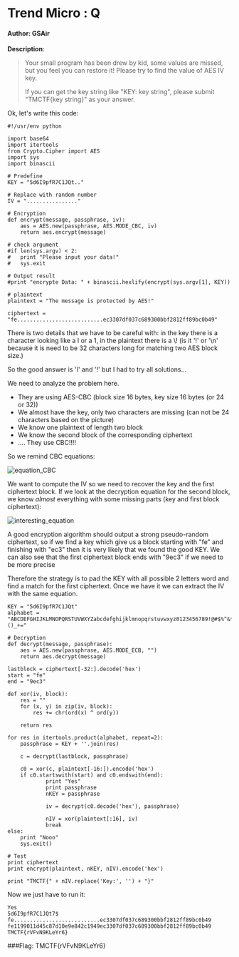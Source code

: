 # Trend Micro : Q

#### Author: GSAir

**Description**:
> Your small program has been drew by kid, some values are missed, but you feel you can restore it!
> Please try to find the value of AES IV key.
>
> If you can get the key string like "KEY: key string", please submit "TMCTF{key string}" as your answer.

Ok, let's write this code:

    #!/usr/env python

    import base64
    import itertools
    from Crypto.Cipher import AES
    import sys
    import binascii

    # Predefine
    KEY = "5d6I9pfR7C1JQt.."

    # Replace with random number
    IV = "................"

    # Encryption
    def encrypt(message, passphrase, iv):
    	aes = AES.new(passphrase, AES.MODE_CBC, iv)
    	return aes.encrypt(message)

    # check argument
    #if len(sys.argv) < 2:
    #	print "Please input your data!"
    #	sys.exit

    # Output result
    #print "encrypte Data: " + binascii.hexlify(encrypt(sys.argv[1], KEY))

    # plaintext
    plaintext = "The message is protected by AES!"

    ciphertext = "fe...........................ec3307df037c689300bbf2812ff89bc0b49"

There is two details that we have to be careful with: in the key there is a character looking like a I or a 1, in the plaintext there is a \\! (is it '!' or '\n' because it is need to be 32 characters long for matching two AES block size.)

So the good answer is 'I' and '!' but I had to try all solutions...

We need to analyze the problem here.

 - They are using AES-CBC (block size 16 bytes, key size 16 bytes (or 24 or 32))
 - We almost have the key, only two characters are missing (can not be 24 characters based on the picture)
 - We know one plaintext of length two block
 - We know the second block of the corresponding ciphertext
 - .... They use CBC!!!!

So we remind CBC equations:

![equation_CBC](http://i.imgur.com/YB9WiIq.jpg)

We want to compute the IV so we need to recover the key and the first ciphertext block. If we look at the decryption equation for the second block, we know *almost* everything with some missing parts (key and first block ciphertext):

![interesting_equation](http://i.imgur.com/6DcmXWa.jpg)

A good encryption algorithm should output a strong pseudo-random ciphertext, so if we find a key which give us a block starting with "fe" and finishing with "ec3" then it is very likely that we found the good KEY. We can also see that the first ciphertext block ends with "9ec3" if we need to be more precise

Therefore the strategy is to pad the KEY with all possible 2 letters word and find a match for the first ciphertext. Once we have it we can extract the IV with the same equation.


    KEY = "5d6I9pfR7C1JQt"
    alphabet = "ABCDEFGHIJKLMNOPQRSTUVWXYZabcdefghijklmnopqrstuvwxyz0123456789!@#$%^&*()_+="

    # Decryption
    def decrypt(message, passphrase):
    	aes = AES.new(passphrase, AES.MODE_ECB, "")
    	return aes.decrypt(message)

    lastblock = ciphertext[-32:].decode('hex')
    start = "fe"
    end = "9ec3"

    def xor(iv, block):
    	res = ""
    	for (x, y) in zip(iv, block):
    		res += chr(ord(x) ^ ord(y))

    	return res

    for res in itertools.product(alphabet, repeat=2):
    	passphrase = KEY + ''.join(res)

    	c = decrypt(lastblock, passphrase)

    	c0 = xor(c, plaintext[-16:]).encode('hex')
    	if c0.startswith(start) and c0.endswith(end):
    			print "Yes"
    			print passphrase
    			nKEY = passphrase

    			iv = decrypt(c0.decode('hex'), passphrase)

    			nIV = xor(plaintext[:16], iv)
    			break
    else:
    	print "Nooo"
    	sys.exit()

    # Test
    print ciphertext
    print encrypt(plaintext, nKEY, nIV).encode('hex')

    print "TMCTF{" + nIV.replace('Key:', '') + "}"

Now we just have to run it:

    Yes
    5d6I9pfR7C1JQt7$
    fe...........................ec3307df037c689300bbf2812ff89bc0b49
    fe1199011d45c87d10e9e842c1949ec3307df037c689300bbf2812ff89bc0b49
    TMCTF{rVFvN9KLeYr6}



###Flag: TMCTF{rVFvN9KLeYr6}
